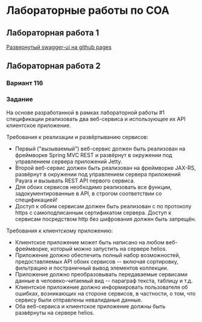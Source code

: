 # Лабораторные работы по СОА

## Лабораторная работа 1

[Развернутый swagger-ui на github pages](https://azat2202.github.io/SOA/)

## Лабораторная работа 2

### Вариант 116

### Задание

На основе разработанной в рамках лабораторной работы #1 спецификации реализовать два веб-сервиса и использующее их API
клиентское приложение.

Требования к реализации и развёртыванию сервисов:

- Первый ("вызываемый") веб-сервис должен быть реализован на фреймворке Spring MVC REST и развёрнут в окружении под
  управлением сервера приложений Jetty.
- Второй веб-сервис должен быть реализован на фреймворке JAX-RS, развёрнут в окружении под управлением сервера
  приложений
  Payara и вызывать REST API первого сервиса.
- Для обоих сервисов необходимо реализовать все функции, задокументированные в API, в строгом соответствии со
  спецификацией!
- Доступ к обоим сервисам должен быть реализован с по протоколу https с самоподписанным сертификатом сервера. Доступ к
  сервисам посредством http без шифрования должен быть запрещён.

Требования к клиентскому приложению:

- Клиентское приложение может быть написано на любом веб-фреймворке, который можно запустить на сервере helios.
- Приложение должно обеспечить полный набор возможностей, предоставляемых API обоих сервисов -- включая сортировку,
  фильтрацию и постраничный вывод элементов коллекции.
- Приложение должно преобразовывать передаваемые сервисами данные в человеко-читаемый вид -- параграф текста, таблицу и
  т.д.
- Клиентское приложение должно информировать пользователя об ошибках, возникающих на стороне сервисов, в частности, о
  том,
  что сервису были отправлены невалиданые данные.
- Оба веб-сервиса и клиентское приложение должны быть развёрнуты на сервере helios.